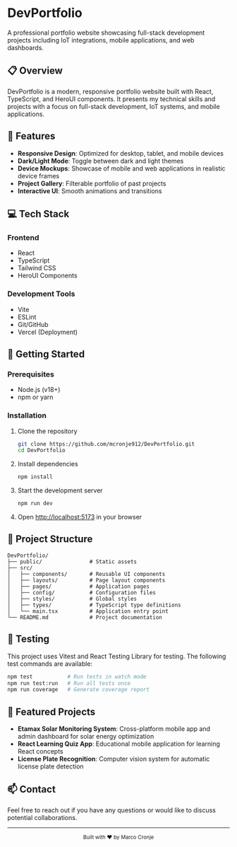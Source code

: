 # DevPortfolio

A professional portfolio website showcasing full-stack development projects including IoT integrations, mobile applications, and web dashboards.

## 📋 Overview

DevPortfolio is a modern, responsive portfolio website built with React, TypeScript, and HeroUI components. It presents my technical skills and projects with a focus on full-stack development, IoT systems, and mobile applications.

## 🚀 Features

- **Responsive Design**: Optimized for desktop, tablet, and mobile devices
- **Dark/Light Mode**: Toggle between dark and light themes
- **Device Mockups**: Showcase of mobile and web applications in realistic device frames
- **Project Gallery**: Filterable portfolio of past projects
- **Interactive UI**: Smooth animations and transitions

## 💻 Tech Stack

### Frontend
- React
- TypeScript
- Tailwind CSS
- HeroUI Components

### Development Tools
- Vite
- ESLint
- Git/GitHub
- Vercel (Deployment)

## 🚦 Getting Started

### Prerequisites

- Node.js (v18+)
- npm or yarn

### Installation

1. Clone the repository
   ```bash
   git clone https://github.com/mcronje912/DevPortfolio.git
   cd DevPortfolio
   ```

2. Install dependencies
   ```bash
   npm install
   ```

3. Start the development server
   ```bash
   npm run dev
   ```

4. Open [http://localhost:5173](http://localhost:5173) in your browser

## 📂 Project Structure

```
DevPortfolio/
├── public/               # Static assets
├── src/
│   ├── components/       # Reusable UI components
│   ├── layouts/          # Page layout components
│   ├── pages/            # Application pages
│   ├── config/           # Configuration files
│   ├── styles/           # Global styles
│   ├── types/            # TypeScript type definitions
│   └── main.tsx          # Application entry point
└── README.md             # Project documentation
```

## 🧪 Testing

This project uses Vitest and React Testing Library for testing. The following test commands are available:

```bash
npm test           # Run tests in watch mode
npm run test:run   # Run all tests once
npm run coverage   # Generate coverage report
```

## 📱 Featured Projects

- **Etamax Solar Monitoring System**: Cross-platform mobile app and admin dashboard for solar energy optimization
- **React Learning Quiz App**: Educational mobile application for learning React concepts
- **License Plate Recognition**: Computer vision system for automatic license plate detection

## 📫 Contact

Feel free to reach out if you have any questions or would like to discuss potential collaborations.

---

<div align="center">
  <sub>Built with ❤️ by Marco Cronje</sub>
</div>
